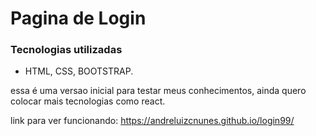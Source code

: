 # Pagina de Login

### Tecnologias utilizadas 
* HTML, CSS, BOOTSTRAP. 

essa é uma versao inicial para testar meus conhecimentos, ainda quero colocar mais tecnologias como react.

link para ver funcionando: https://andreluizcnunes.github.io/login99/
